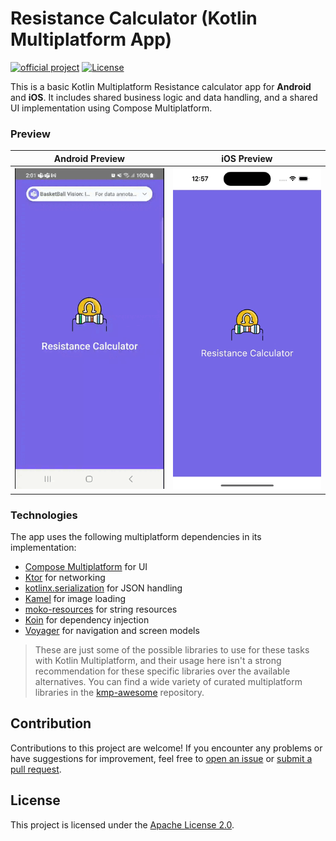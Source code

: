 # Resistance Calculator (Kotlin Multiplatform App)

[![official project](http://jb.gg/badges/official.svg)](https://confluence.jetbrains.com/display/ALL/JetBrains+on+GitHub)
[![License](https://img.shields.io/badge/License-Apache_2.0-blue.svg)](https://opensource.org/licenses/Apache-2.0)

This is a basic Kotlin Multiplatform Resistance calculator app for **Android** and **iOS**. It includes shared business logic and data handling, and a shared UI implementation using Compose Multiplatform.

### Preview
| Android Preview                             | iOS Preview                                      |
| -------------------------------------------- | ------------------------------------------------ |
| <img src="./other_data/resitance_calculator_gif.gif"> | <img src="./other_data/Simulator_Screen_Recording_iPhone_15_Pro.gif" > |


### Technologies
The app uses the following multiplatform dependencies in its implementation:

- [Compose Multiplatform](https://jb.gg/compose) for UI
- [Ktor](https://ktor.io/) for networking
- [kotlinx.serialization](https://github.com/Kotlin/kotlinx.serialization) for JSON handling
- [Kamel](https://github.com/Kamel-Media/Kamel) for image loading
- [moko-resources](https://github.com/icerockdev/moko-resources) for string resources
- [Koin](https://github.com/InsertKoinIO/koin) for dependency injection
- [Voyager](https://github.com/adrielcafe/voyager) for navigation and screen models

> These are just some of the possible libraries to use for these tasks with Kotlin Multiplatform, and their usage here isn't a strong recommendation for these specific libraries over the available alternatives. You can find a wide variety of curated multiplatform libraries in the [kmp-awesome](https://github.com/terrakok/kmp-awesome) repository.

## Contribution
Contributions to this project are welcome! If you encounter any problems or have suggestions for improvement, feel free to [open an issue](https://github.com/Ammar-Ishfaq/ResistanceCalculator/issues) or [submit a pull request](https://github.com/Ammar-Ishfaq/ResistanceCalculator/pulls).

## License
This project is licensed under the [Apache License 2.0](/LICENSE).
